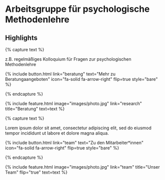 ---
---

# Arbeitsgruppe für psychologische Methodenlehre

## Highlights

{% capture text %}

z.B. regelmäßiges Kolloquium für Fragen zur psychologischen Methodenlehre

{%
  include button.html
  link="beratung"
  text="Mehr zu Beratungaangeboten"
  icon="fa-solid fa-arrow-right"
  flip=true
  style="bare"
%}

{% endcapture %}

{%
  include feature.html
  image="images/photo.jpg"
  link="research"
  title="Beratung"
  text=text
%}

{% capture text %}

Lorem ipsum dolor sit amet, consectetur adipiscing elit, sed do eiusmod tempor incididunt ut labore et dolore magna aliqua.

{%
  include button.html
  link="team"
  text="Zu den Mitarbeiter*innen"
  icon="fa-solid fa-arrow-right"
  flip=true
  style="bare"
%}

{% endcapture %}

{%
  include feature.html
  image="images/photo.jpg"
  link="team"
  title="Unser Team"
  flip="true"
  text=text
%}
